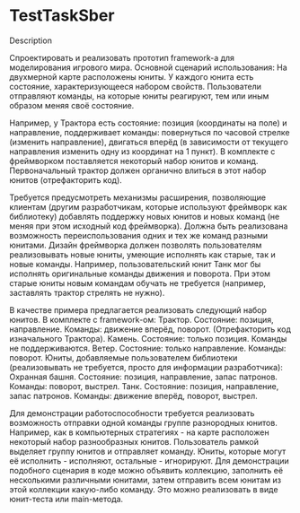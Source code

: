 # TestTaskSber
Description

Спроектировать и реализовать прототип framework-а для моделирования игрового мира.
Основной сценарий использования:
На двухмерной карте расположены юниты.
У каждого юнита есть состояние, характеризующееся набором свойств.
Пользователи отправляют команды, на которые юниты реагируют, тем или иным образом меняя своё состояние.

Например, у Трактора есть состояние: позиция (координаты на поле) и направление, поддерживает команды: повернуться по часовой стрелке (изменить направление), двигаться вперёд (в зависимости от текущего направления изменить одну из координат на 1 пункт).
В комплекте с фреймворком поставляется некоторый набор юнитов и команд. Первоначальный трактор должен органично влиться в этот набор юнитов (отрефакторить код).

Требуется предусмотреть механизмы расширения, позволяющие клиентам (другим разработчикам, которые используют фреймворк как библиотеку) добавлять поддержку новых юнитов и новых команд (не меняя при этом исходный код фреймворка). Должна быть реализована возможность переиспользования одних и тех же команд разными юнитами. Дизайн фреймворка должен позволять пользователям реализовывать новые юниты, умеющие исполнять как старые, так и новые команды. Например, пользовательский юнит Танк мог бы исполнять оригинальные команды движения и поворота. При этом старые юниты новым командам обучать не требуется (например, заставлять трактор стрелять не нужно).

В качестве примера предлагается реализовать следующий набор юнитов.
В комплекте с framework-ом:
Трактор. Состояние: позиция, направление. Команды: движение вперёд, поворот. (Отрефакторить код изначального Трактора).
Камень. Состояние: только позиция. Команды не поддерживаются.
Ветер. Состояние: только направление. Команды: поворот.
Юниты, добавляемые пользователем библиотеки (реализовывать не требуется, просто для информации разработчика):
Охранная башня. Состояние: позиция, направление, запас патронов. Команды: поворот, выстрел.
Танк. Состояние: позиция, направление, запас патронов. Команды: движение вперёд, поворот, выстрел.

Для демонстрации работоспособности требуется реализовать возможность отправки одной команды группе разнородных юнитов. Например, как в компьютерных стратегиях - на карте расположен некоторый набор разнообразных юнитов. Пользователь рамкой выделяет группу юнитов и отправляет команду. Юниты, которые могут её исполнить - исполняют, остальные - игнорируют. Для демонстрации подобного сценария в коде можно объявить коллекцию, заполнить её несколькими различными юнитами, затем отправить всем юнитам из этой коллекции какую-либо команду. Это можно реализовать в виде юнит-теста или main-метода.

